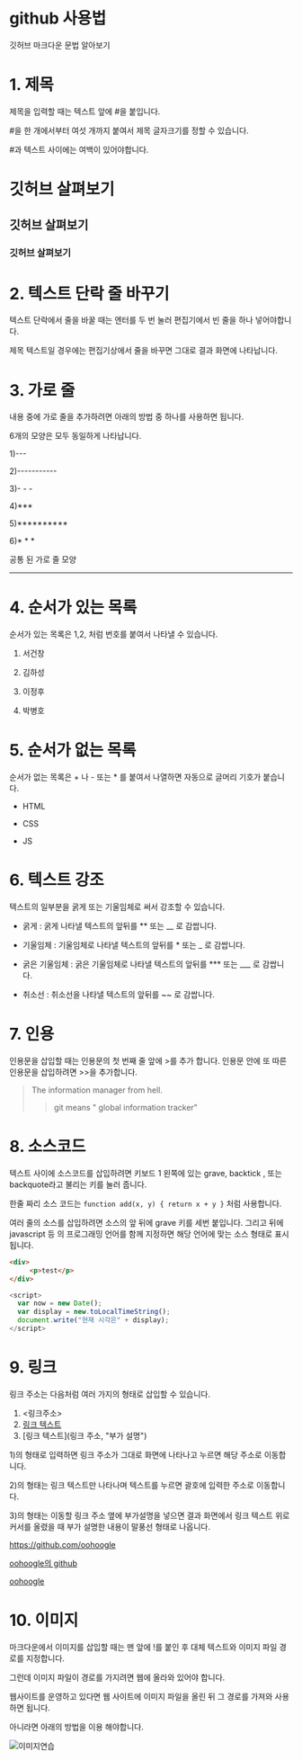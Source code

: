 # github 사용법

깃허브 마크다운 문법 알아보기
 
# 1. 제목

제목을 입력할 때는 텍스트 앞에 #을 붙입니다. 

#을 한 개에서부터 여섯 개까지 붙여서 제목 글자크기를 정할 수 있습니다. 

#과 텍스트 사이에는 여백이 있어야합니다.

# 깃허브 살펴보기
## 깃허브 살펴보기
### 깃허브 살펴보기



# 2. 텍스트 단락 줄 바꾸기

텍스트 단락에서 줄을 바꿀 때는 엔터를 두 번 눌러 편집기에서 빈 줄을 하나 넣어야합니다.

제목 텍스트일 경우에는 편집기상에서 줄을 바꾸면 그대로 결과 화면에 나타납니다.


# 3. 가로 줄

내용 중에 가로 줄을 추가하려면 아래의 방법 중 하나를 사용하면 됩니다.

6개의 모양은 모두 동일하게 나타납니다.

1)---

2)-----------

3)- - -

4)***

5)**********

6)* * *

공통 된 가로 줄 모양

---

# 4. 순서가 있는 목록

순서가 있는 목록은 1,2, 처럼 번호를 붙여서 나타낼 수 있습니다.

1. 서건창

2. 김하성

3. 이정후

4. 박병호

# 5. 순서가 없는 목록

순서가 없는 목록은 + 나 - 또는 * 를 붙여서 나열하면 자동으로 글머리 기호가 붙습니다.

- HTML

+ CSS

* JS

# 6. 텍스트 강조

텍스트의 일부분을 굵게 또는 기울임체로 써서 강조할 수 있습니다.

- 굵게 : 굵게 나타낼 텍스트의 앞뒤를 ** 또는 __ 로 감쌉니다.

- 기울임체 : 기울임체로 나타낼 텍스트의 앞뒤를 * 또는 _ 로 감쌉니다.

- 굵은 기울임체 : 굵은 기울임체로 나타낼 텍스트의 앞뒤를 *** 또는 ___ 로 감쌉니다.

- 취소선 : 취소선을 나타낼 텍스트의 앞뒤를 ~~ 로 감쌉니다.

# 7. 인용

인용문을 삽입할 때는 인용문의 첫 번째 줄 앞에 >를 추가 합니다. 인용문 안에 또 따른 인용문을 삽입하려면 >>을 추가합니다.

> The information manager from hell.
>> git means " global information tracker"


# 8. 소스코드

텍스트 사이에 소스코드를 삽입하려면 키보드 1 왼쪽에 있는 grave, backtick , 또는 backquote라고 불리는 키를 눌러 줍니다.

한줄 짜리 소스 코드는 `function add(x, y) { return x + y }` 처럼 사용합니다.

여러 줄의 소스를 삽입하려면 소스의 앞 뒤에 grave 키를 세번 붙입니다. 그리고 뒤에 javascript 등 의 프로그래밍 언어를 함께 지정하면 해당 언어에 맞는 소스 형태로 표시 됩니다.

```html
<div>
     <p>test</p>
</div>
```

```javascript
<script>
  var now = new Date();
  var display = new.toLocalTimeString();
  document.write("현재 시각은" + display);
</script>
```

# 9. 링크

링크 주소는 다음처럼 여러 가지의 형태로 삽입할 수 있습니다.

1) <링크주소>
2) [링크 텍스트](링크주소)
3) [링크 텍스트](링크 주소, "부가 설명")

1)의 형태로 입력하면 링크 주소가 그대로 화면에 나타나고 누르면 해당 주소로 이동합니다.

2)의 형태는 링크 텍스트만 나타나며 텍스트를 누르면 괄호에 입력한 주소로 이동합니다.

3)의 형태는 이동할 링크 주소 옆에 부가설명을 넣으면 결과 화면에서 링크 텍스트 위로 커서를 올렸을 때 부가 설명한 내용이 말풍선 형태로 나옵니다.

<https://github.com/oohoogle>

[oohoogle의 github](https://github.com/oohoogle)

[oohoogle](https://github.com/oohoogle, "oohoogle의 github")

# 10. 이미지

마크다운에서 이미지를 삽입할 때는 맨 앞에 !를 붙인 후 대체 텍스트와 이미지 파일 경로를 지정합니다.

그런데 이미지 파일이 경로를 가지려면 웹에 올라와 있어야 합니다.

웹사이트를 운영하고 있다면 웹 사이트에 이미지 파일을 올린 뒤 그 경로를 가져와 사용하면 됩니다.

아니라면 아래의 방법을 이용 해야합니다.

![이미지연습](http://kyrieko.dothome.co.kr/images/first.jpg)

